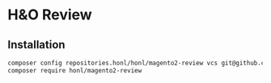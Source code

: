# H&O Review

## Installation
```BASH
composer config repositories.honl/honl/magento2-review vcs git@github.com:ho-nl/magento2-Ho_Review.git
composer require honl/magento2-review
```
